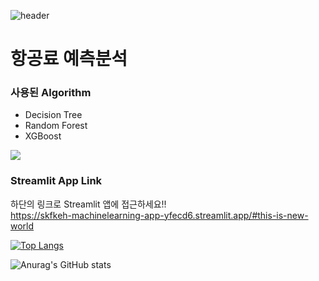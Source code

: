 ![header](https://capsule-render.vercel.app/api?type=wave&color=auto&height=300&section=header&text=capsule%20render&fontSize=90)

# 항공료 예측분석
### 사용된 Algorithm 
- Decision Tree
- Random Forest
- XGBoost

 <img src="https://img.shields.io/badge/Python-3776AB?style=flat&logo=Python&logoColor=white"/>

### Streamlit App Link
하단의 링크로 Streamlit 앱에 접근하세요!!<br>
https://skfkeh-machinelearning-app-yfecd6.streamlit.app/#this-is-new-world


[![Top Langs](https://github-readme-stats.vercel.app/api/top-langs/?username=skfkeh&layout=compact)](https://github.com/skfkeh/github-readme-stats)

![Anurag's GitHub stats](https://github-readme-stats.vercel.app/api?username=skfkeh&show_icons=true&theme=radical)
